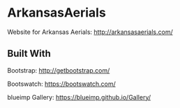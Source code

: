 # ArkansasAerials
Website for Arkansas Aerials: http://arkansasaerials.com/

## Built With
Bootstrap: http://getbootstrap.com/

Bootswatch: https://bootswatch.com/

blueimp Gallery: https://blueimp.github.io/Gallery/

